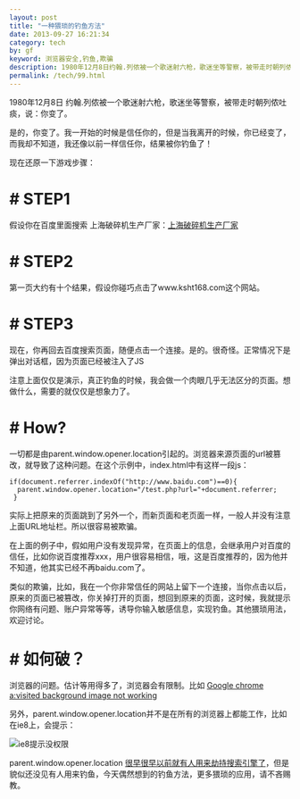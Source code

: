 ```yaml
---
layout: post
title: "一种猥琐的钓鱼方法"
date: 2013-09-27 16:21:34
category: tech
by: gf
keyword: 浏览器安全,钓鱼,欺骗
description: 1980年12月8日约翰.列侬被一个歌迷射六枪，歌迷坐等警察，被带走时朝列侬吐痰，说：你变了。是的，你变了。我一开始的时候是信任你的，但是当我离开的时候，你已经变了，而我却不知道，我还
permalink: /tech/99.html
---
```

1980年12月8日 约翰.列侬被一个歌迷射六枪，歌迷坐等警察，被带走时朝列侬吐痰，说：你变了。

是的，你变了。我一开始的时候是信任你的，但是当我离开的时候，你已经变了，而我却不知道，我还像以前一样信任你，结果被你钓鱼了！

现在还原一下游戏步骤：

# # STEP1 ##

假设你在百度里面搜索 上海破碎机生产厂家：[上海破碎机生产厂家][Link 1]

# # STEP2 ##

第一页大约有十个结果，假设你碰巧点击了www.ksht168.com这个网站。

# # STEP3 ##

现在，你再回去百度搜索页面，随便点击一个连接。是的。很奇怪。正常情况下是弹出对话框，因为页面已经被注入了JS

注意上面仅仅是演示，真正钓鱼的时候，我会做一个肉眼几乎无法区分的页面。想做什么，需要的就仅仅是想象力了。

# # How? ##

一切都是由parent.window.opener.location引起的。浏览器来源页面的url被篡改，就导致了这种问题。在这个示例中，index.html中有这样一段js：

    if(document.referrer.indexOf("http://www.baidu.com")==0){
      parent.window.opener.location="/test.php?url="+document.referrer;
     }

实际上把原来的页面跳到了另外一个，而新页面和老页面一样，一般人并没有注意上面URL地址栏。所以很容易被欺骗。

在上面的例子中，假如用户没有发现异常，在页面上的信息，会继承用户对百度的信任，比如你说百度推荐xxx，用户很容易相信，哦，这是百度推荐的，因为他并不知道，他其实已经不再baidu.com了。

类似的欺骗，比如，我在一个你非常信任的网站上留下一个连接，当你点击以后，原来的页面已被篡改，你关掉打开的页面，想回到原来的页面，这时候，我就提示你网络有问题、账户异常等等，诱导你输入敏感信息，实现钓鱼。其他猥琐用法，欢迎讨论。

# # 如何破？ ##

浏览器的问题。估计等用得多了，浏览器会有限制。比如 [Google chrome a:visited background image not working][Google chrome a_visited background image not working]

另外，parent.window.opener.location并不是在所有的浏览器上都能工作，比如在ie8上，会提示：

![ie8提示没权限][ie8]

parent.window.opener.location [ 很早很早以前就有人用来劫持搜索引擎了][Link 2]，但是貌似还没见有人用来钓鱼，今天偶然想到的钓鱼方法，更多猥琐的应用，请不吝赐教。


[Link 1]: http://www.baidu.com/s?wd=上海破碎机生产厂家
[Google chrome a_visited background image not working]: http://stackoverflow.com/questions/3788855/google-chrome-avisited-background-image-not-working?answertab=votes#tab-top
[ie8]: http://www.gfzj.us/gfzjus_blog/tech/2014-10-22/4319a9d8c36f8a0aa2d5b7098f5680b7.png
[Link 2]: http://26836659.blogcn.com/articles/%E4%B8%80%E7%A7%8D%E7%AE%80%E5%8D%95%E7%9A%84js%E5%8A%AB%E6%8C%81%E7%99%BE%E5%BA%A6se%E7%9A%84%E4%BB%A3%E7%A0%81.html

